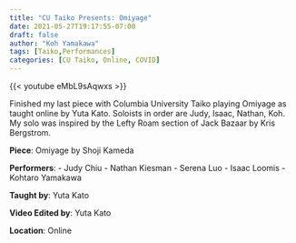 ```yaml
---
title: "CU Taiko Presents: Omiyage"
date: 2021-05-27T19:17:55-07:00
draft: false
author: "Koh Yamakawa"
tags: [Taiko,Performances]
categories: [CU Taiko, Online, COVID]
---
```

{{< youtube eMbL9sAqwxs >}}

Finished my last piece with Columbia University Taiko playing Omiyage as taught online by Yuta Kato.  Soloists in order are Judy, Isaac, Nathan, Koh.  My solo was inspired by the Lefty Roam section of Jack Bazaar by Kris Bergstrom.

**Piece**: Omiyage by Shoji Kameda

**Performers**:
    - Judy Chiu
    - Nathan Kiesman
    - Serena Luo
    - Isaac Loomis
    - Kohtaro Yamakawa

**Taught by**: Yuta Kato

**Video Edited by**: Yuta Kato

**Location**: Online


